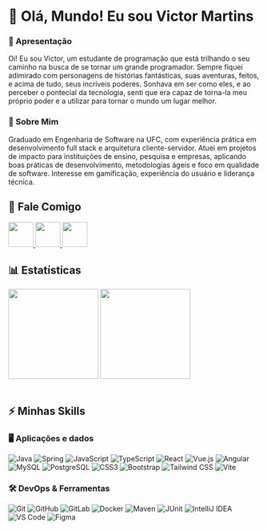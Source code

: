 # 👋 Olá, Mundo! Eu sou Victor Martins

### 📝 Apresentação
Oi! Eu sou Victor, um estudante de programação que está trilhando o seu caminho na busca de se tornar um grande programador. Sempre fiquei adimirado com personagens de histórias fantásticas, suas aventuras, feitos, e acima de tudo, seus incríveis poderes. Sonhava em ser como eles, e ao perceber o pontecial da tecnologia, senti que era capaz de torna-la meu próprio poder e a utilizar para tornar o mundo um lugar melhor.

### 💼 Sobre Mim
Graduado em Engenharia de Software na UFC, com experiência prática em desenvolvimento full stack e arquitetura cliente-servidor. Atuei em projetos de impacto para instituições de ensino, pesquisa e empresas, aplicando boas práticas de desenvolvimento, metodologias ágeis e foco em qualidade de software. Interesse em gamificação, experiência do usuário e liderança técnica.

## 📌 Fale Comigo
<div>
 <a href="https://www.linkedin.com/in/victor-martins-230864233/" target="_blank">
    <img src="https://img.shields.io/badge/-LinkedIn-0077B5?style=for-the-badge&logo=linkedin&logoColor=white" height="50" />
  </a>
  
  <a href="mailto:martinsvictor6781@gmail.com" target="_blank">
    <img src="https://img.shields.io/badge/-Email-D14836?style=for-the-badge&logo=gmail&logoColor=white&link=mailto:martinsvictor6781@gmail.com" height="50" />
  </a>
  
  <a href="https://github.com/VictorM-Coder" target="_blank">
    <img src="https://img.shields.io/github/followers/VictorM-Coder?label=Follow&style=for-the-badge&logo=github" height="50" />
  </a>
</div>

## 📊 Estatísticas
<div>
  <img height="180em" src="https://github-readme-stats.vercel.app/api?username=VictorM-Coder&count_private=true&show_icons=true&theme=tokyonight" />
  <img height="180em" src="https://github-readme-stats.vercel.app/api/top-langs/?username=VictorM-Coder&layout=compact&show_icons=true&theme=tokyonight&hide=c,CMake,c%2B%2B" />
</div>

<br>

## ⚡ Minhas Skills

### 🖥️ Aplicações e dados
![Java](https://img.shields.io/badge/Java-333333?style=for-the-badge&logo=openjdk&logoColor=007396&labelColor=555555&color=333333&logoWidth=30)
![Spring](https://img.shields.io/badge/-Spring%20Boot-333333?style=for-the-badge&logo=spring&logoColor=6DB33F&logoWidth=30)
![JavaScript](https://img.shields.io/badge/-JavaScript-333333?style=for-the-badge&logo=javascript&logoWidth=30)
![TypeScript](https://img.shields.io/badge/-TypeScript-333333?style=for-the-badge&logo=typescript&logoColor=3178C6&logoWidth=30)
![React](https://img.shields.io/badge/-React-333333?style=for-the-badge&logo=react&logoWidth=30)
![Vue.js](https://img.shields.io/badge/-Vue.js-333333?style=for-the-badge&logo=vue.js&logoColor=4FC08D&logoWidth=30)
![Angular](https://img.shields.io/badge/-Angular-333333?style=for-the-badge&logo=angular&logoColor=DD0031&logoWidth=30)
![MySQL](https://img.shields.io/badge/-MySQL-333333?style=for-the-badge&logo=mysql&logoWidth=30)
![PostgreSQL](https://img.shields.io/badge/-PostgreSQL-333333?style=for-the-badge&logo=postgresql&logoWidth=30)
![CSS3](https://img.shields.io/badge/-CSS3-333333?style=for-the-badge&logo=css&logoColor=1572B6&logoWidth=30)
![Bootstrap](https://img.shields.io/badge/-Bootstrap-333333?style=for-the-badge&logo=bootstrap&logoWidth=30)
![Tailwind CSS](https://img.shields.io/badge/-TailwindCSS-333333?style=for-the-badge&logo=tailwind-css&logoWidth=30)
![Vite](https://img.shields.io/badge/-Vite-333333?style=for-the-badge&logo=vite&logoWidth=30)

### 🛠️ DevOps & Ferramentas
![Git](https://img.shields.io/badge/-Git-333333?style=for-the-badge&logo=git&logoWidth=30)
![GitHub](https://img.shields.io/badge/-GitHub-333333?style=for-the-badge&logo=github&logoWidth=30)
![GitLab](https://img.shields.io/badge/-GitLab-333333?style=for-the-badge&logo=gitlab&logoWidth=30)
![Docker](https://img.shields.io/badge/-Docker-333333?style=for-the-badge&logo=docker&logoWidth=30)
![Maven](https://img.shields.io/badge/-Maven-333333?style=for-the-badge&logo=apachemaven&logoWidth=30)
![JUnit](https://img.shields.io/badge/-JUnit-333333?style=for-the-badge&logo=junit5&logoWidth=30)
![IntelliJ IDEA](https://img.shields.io/badge/-IntelliJIDEA-333333?style=for-the-badge&logo=intellij-idea&logoWidth=30)
![VS Code](https://img.shields.io/badge/-VS%20Code-333333?style=for-the-badge&logo=vscode&logoColor=007ACC&logoWidth=30)
![Figma](https://img.shields.io/badge/-Figma-333333?style=for-the-badge&logo=figma&logoColor=F24E1E&logoWidth=30)
